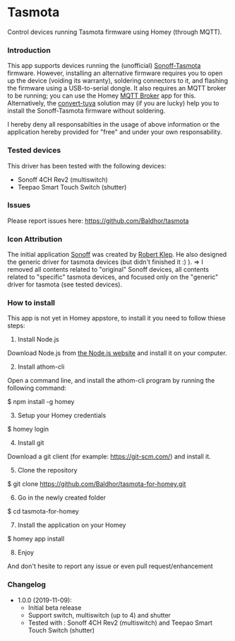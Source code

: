 # Tasmota

Control devices running Tasmota firmware using Homey (through MQTT).

### Introduction

This app supports devices running the (unofficial) [Sonoff-Tasmota](https://github.com/arendst/Sonoff-Tasmota/) firmware. However, installing an alternative firmware requires you to open up the device (voiding its warranty), soldering connectors to it, and flashing the firmware using a USB-to-serial dongle. It also requires an MQTT broker to be running; you can use the Homey [MQTT Broker](https://apps.athom.com/app/nl.scanno.mqttbroker) app for this.
Alternatively, the [convert-tuya](https://github.com/ct-Open-Source/tuya-convert) solution may (if you are lucky) help you to install the Sonoff-Tasmota firmware without soldering.

I hereby deny all responsabilties in the usage of above information or the application hereby provided for "free" and under your own responsability.

### Tested devices

This driver has been tested with the following devices:

* Sonoff 4CH Rev2 (multiswitch)
* Teepao Smart Touch Switch (shutter)

### Issues

Please report issues here: https://github.com/Baldhor/tasmota

### Icon Attribution

The initial application [Sonoff](https://github.com/robertklep/name.klep.sonoff) was created by [Robert Klep](https://github.com/robertklep).
He also designed the generic driver for tasmota devices (but didn't finished it :) ).
=> I removed all contents related to "original" Sonoff devices, all contents related to "specific" tasmota devices, and focused only on the "generic" driver for tasmota (see tested devices).

### How to install
This app is not yet in Homey appstore, to install it you need to follow thiese steps:

1. Install Node.js

Download Node.js from [the Node.js website](https://nodejs.org/en/) and install it on your computer.

2. Install athom-cli

Open a command line, and install the athom-cli program by running the following command:

$ npm install -g homey

3. Setup your Homey credentials

$ homey login

4. Install git

Download a git client (for example: https://git-scm.com/) and install it.

5. Clone the repository

$ git clone https://github.com/Baldhor/tasmota-for-homey.git

6. Go in the newly created folder

$ cd tasmota-for-homey

7. Install the application on your Homey

$ homey app install

8. Enjoy

And don't hesite to report any issue or even pull request/enhancement

### Changelog

* 1.0.0 (2019-11-09):
  * Initial beta release
  * Support switch, multiswitch (up to 4) and shutter
  * Tested with : Sonoff 4CH Rev2 (multiswitch) and Teepao Smart Touch Switch (shutter)
